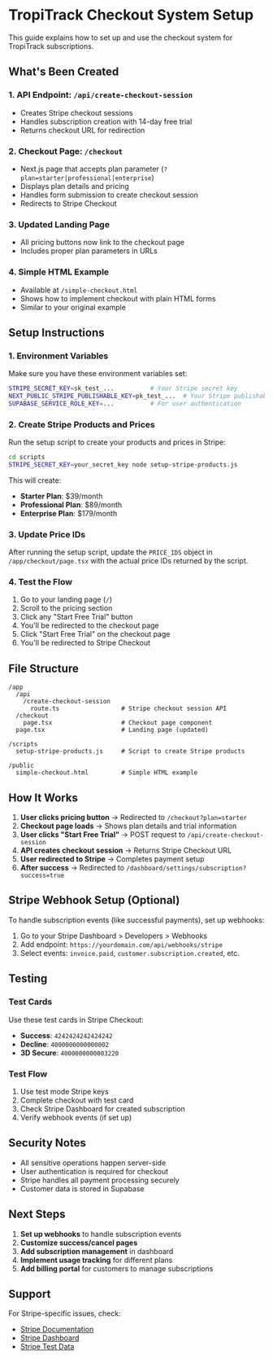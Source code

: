 # TropiTrack Checkout System Setup

This guide explains how to set up and use the checkout system for TropiTrack subscriptions.

## What's Been Created

### 1. API Endpoint: `/api/create-checkout-session`
- Creates Stripe checkout sessions
- Handles subscription creation with 14-day free trial
- Returns checkout URL for redirection

### 2. Checkout Page: `/checkout`
- Next.js page that accepts plan parameter (`?plan=starter|professional|enterprise`)
- Displays plan details and pricing
- Handles form submission to create checkout session
- Redirects to Stripe Checkout

### 3. Updated Landing Page
- All pricing buttons now link to the checkout page
- Includes proper plan parameters in URLs

### 4. Simple HTML Example
- Available at `/simple-checkout.html`
- Shows how to implement checkout with plain HTML forms
- Similar to your original example

## Setup Instructions

### 1. Environment Variables
Make sure you have these environment variables set:

```bash
STRIPE_SECRET_KEY=sk_test_...          # Your Stripe secret key
NEXT_PUBLIC_STRIPE_PUBLISHABLE_KEY=pk_test_...  # Your Stripe publishable key
SUPABASE_SERVICE_ROLE_KEY=...          # For user authentication
```

### 2. Create Stripe Products and Prices
Run the setup script to create your products and prices in Stripe:

```bash
cd scripts
STRIPE_SECRET_KEY=your_secret_key node setup-stripe-products.js
```

This will create:
- **Starter Plan**: $39/month
- **Professional Plan**: $89/month  
- **Enterprise Plan**: $179/month

### 3. Update Price IDs
After running the setup script, update the `PRICE_IDS` object in `/app/checkout/page.tsx` with the actual price IDs returned by the script.

### 4. Test the Flow
1. Go to your landing page (`/`)
2. Scroll to the pricing section
3. Click any "Start Free Trial" button
4. You'll be redirected to the checkout page
5. Click "Start Free Trial" on the checkout page
6. You'll be redirected to Stripe Checkout

## File Structure

```
/app
  /api
    /create-checkout-session
      route.ts                 # Stripe checkout session API
  /checkout
    page.tsx                   # Checkout page component
  page.tsx                     # Landing page (updated)

/scripts
  setup-stripe-products.js     # Script to create Stripe products

/public
  simple-checkout.html         # Simple HTML example
```

## How It Works

1. **User clicks pricing button** → Redirected to `/checkout?plan=starter`
2. **Checkout page loads** → Shows plan details and trial information
3. **User clicks "Start Free Trial"** → POST request to `/api/create-checkout-session`
4. **API creates checkout session** → Returns Stripe Checkout URL
5. **User redirected to Stripe** → Completes payment setup
6. **After success** → Redirected to `/dashboard/settings/subscription?success=true`

## Stripe Webhook Setup (Optional)

To handle subscription events (like successful payments), set up webhooks:

1. Go to your Stripe Dashboard > Developers > Webhooks
2. Add endpoint: `https://yourdomain.com/api/webhooks/stripe`
3. Select events: `invoice.paid`, `customer.subscription.created`, etc.

## Testing

### Test Cards
Use these test cards in Stripe Checkout:
- **Success**: `4242424242424242`
- **Decline**: `4000000000000002`
- **3D Secure**: `4000000000003220`

### Test Flow
1. Use test mode Stripe keys
2. Complete checkout with test card
3. Check Stripe Dashboard for created subscription
4. Verify webhook events (if set up)

## Security Notes

- All sensitive operations happen server-side
- User authentication is required for checkout
- Stripe handles all payment processing securely
- Customer data is stored in Supabase

## Next Steps

1. **Set up webhooks** to handle subscription events
2. **Customize success/cancel pages** 
3. **Add subscription management** in dashboard
4. **Implement usage tracking** for different plans
5. **Add billing portal** for customers to manage subscriptions

## Support

For Stripe-specific issues, check:
- [Stripe Documentation](https://stripe.com/docs)
- [Stripe Dashboard](https://dashboard.stripe.com)
- [Stripe Test Data](https://stripe.com/docs/testing)
